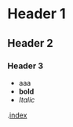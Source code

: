 # Header 1

## Header 2

### Header 3

- aaa
- **bold**
- _Italic_

.[index](https://drsugimoto.github.io/)
